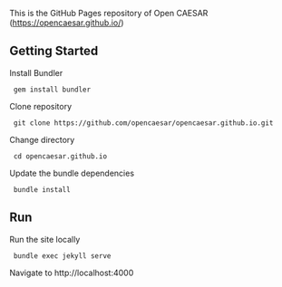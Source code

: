 This is the GitHub Pages repository of Open CAESAR (https://opencaesar.github.io/)

## Getting Started

Install Bundler

     gem install bundler

Clone repository

     git clone https://github.com/opencaesar/opencaesar.github.io.git
     
Change directory

     cd opencaesar.github.io
     
Update the bundle dependencies

     bundle install
     
## Run

Run the site locally

     bundle exec jekyll serve
     
Navigate to http://localhost:4000
